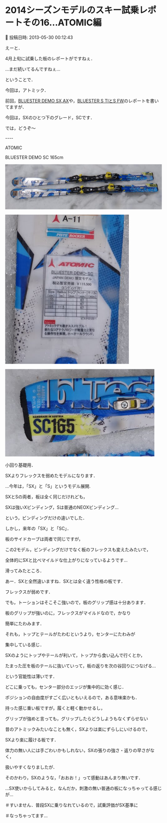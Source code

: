 # 2014シーズンモデルのスキー試乗レポートその16…ATOMIC編

📅 投稿日時: 2013-05-30 00:12:43

えーと．


4月上旬に試乗した板のレポートがですねぇ．


…まだ続いてるんですねぇ…





ということで．


今回は，アトミック．


前回，[BLUESTER DEMO SX,AX](e726cab54be3de58a921195324593fe55.md)や，[BLUESTER S TIとS FW](ed7b0e4de1f43bee191804ee0c1fd5f0d.md)のレポートを書いてますが．


今回は，SXのひとつ下のグレード，SCです．





では，どうぞ～


----[]()





ATOMIC 





BLUESTER DEMO SC 165cm







![b0d7a4252979e4a5833f06e3c453ec60.jpg](images/b0d7a4252979e4a5833f06e3c453ec60.jpg)









![1053a052d1e7d382c30a5b8225cda1a1.jpg](images/1053a052d1e7d382c30a5b8225cda1a1.jpg)









![ace1c178f523598d92e325e605e9367b.jpg](images/ace1c178f523598d92e325e605e9367b.jpg)







小回り基礎用．


SXよりフレックスを弱めたモデルになります．


…今年は，「SX」と「S」というモデル展開.


SXとSの両者，板は全く同じだけれども，


SXは強いXビンディング，Sは普通のNEOXビンディング…


という，ビンディングだけの違いでした．





しかし，来年の「SX」と「SC」．


板のサイドカーブは両者で同じですが，


この2モデル，ビンディングだけでなく板のフレックスも変えたみたいで，


全体的にSXと比べマイルドな仕上がりになっているようです…





滑ってみたところ．


あー．SXと全然違いますね．SXとは全く違う性格の板です．


フレックスが弱めです．


でも，トーションはそこそこ強いので，板のグリップ感は十分あります．


板のグリップが強いのに，フレックスがマイルドなので，かなり


簡単にたわみます．


それも，トップとテールがたわむというより，センターにたわみが


集中している感じ．


SXのようにトップやテールが利いて，トップから食い込んで行くとか，


たまった圧を板のテールに抜いていって，板の返りを次の谷回りにつなげる…


という官能性は薄いです．


どこに乗っても，センター部分のエッジが集中的に効く感じ．


ポジションの自由度がすごく広いともいえるので，ある意味楽かも．


持った感じ重い板ですが，履くと軽く動かせるし，


グリップが強めと言っても，グリップしたらどうしようもなくずらせない


昔のアトミックみたいなことも無く，SXよりは楽にずらしにいけるので，


SXより楽に履ける板です．





体力の無い人には手ごわいかもしれない，SXの張りの強さ・返りの早さがなく，


扱いやすくなりましたが．


そのかわり，SXのような，「おおお！」って感動はあんまり無いです．


…SX使いからしてみると，なんだか，刺激の無い普通の板になっちゃってる感じが…





＃すいません．普段SXに乗りなれているので，試乗評価がSX基準に


＃なっちゃってます…
